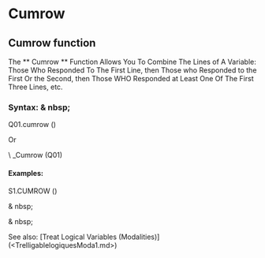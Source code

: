 # Cumrow

## Cumrow function

The ** Cumrow ** Function Allows You To Combine The Lines of A Variable: Those Who Responded To The First Line, then Those who Responded to the First Or the Second, then Those WHO Responded at Least One Of The First Three Lines, etc.

### Syntax: & nbsp;

Q01.cumrow ()

Or

\ _Cumrow (Q01)

#### Examples:

S1.CUMROW ()

& nbsp;

& nbsp;

See also: [Treat Logical Variables (Modalities)] (<TrelligablelogiquesModa1.md>)